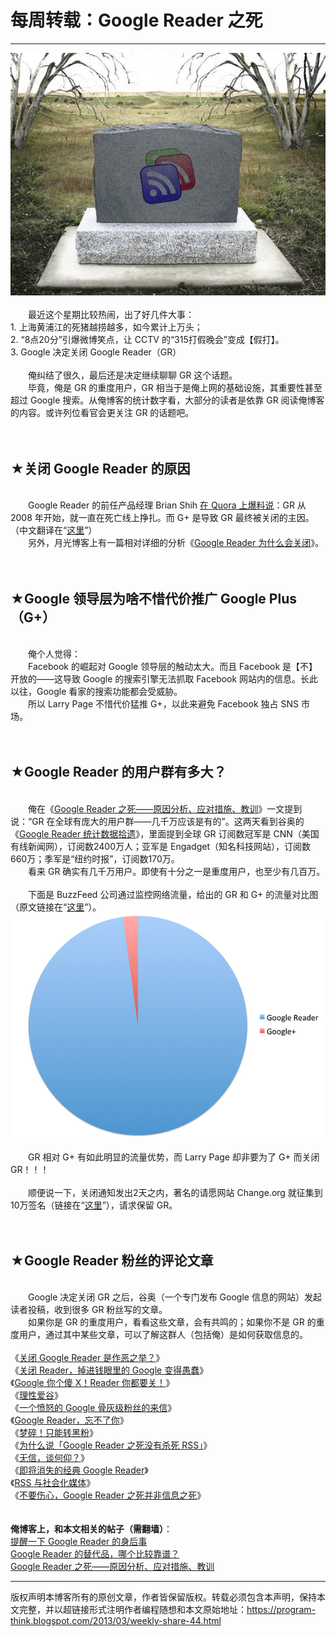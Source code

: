 # 每周转载：Google Reader 之死 

-----

<div class="post-body entry-content">
<center><img alt="不见图 请翻墙" src="images/H5O7TAfze8y-RNcAjtzSgiroRGS2AQNlVV68N5Af1TCz1FO5pJffm9lHa5rMTEUMsv1OaRdPyK2-b9nBCULZhRucrCtNGYHJySQrdmheer78y5I9pOcskNvEtqc"/></center><br/>
　　最近这个星期比较热闹，出了好几件大事：<br/>
1. 上海黄浦江的死猪越捞越多，如今累计上万头；<br/>
2. “8点20分”引爆微博笑点，让 CCTV 的“315打假晚会”变成【假打】。<br/>
3. Google 决定关闭 Google Reader（GR）<br/>
<br/>
　　俺纠结了很久，最后还是决定继续聊聊 GR 这个话题。<a name="more"></a><br/>
　　毕竟，俺是 GR 的重度用户，GR 相当于是俺上网的基础设施，其重要性甚至超过 Google 搜索。从俺博客的统计数字看，大部分的读者是依靠 GR 阅读俺博客的内容。或许列位看官会更关注 GR 的话题吧。<br/>
<br/>
<br/>
<h2>★关闭 Google Reader 的原因</h2><br/>
　　Google Reader 的前任产品经理 Brian Shih <a href="https://www.quora.com/Google-Reader-Shut-Down-March-2013/Why-is-Google-killing-Google-Reader" rel="nofollow" target="_blank">在 Quora 上爆料说</a>：GR 从 2008 年开始，就一直在死亡线上挣扎。而 G+ 是导致 GR 最终被关闭的主因。（中文翻译在“<a href="http://tech.163.com/13/0314/16/8PULLJ3M000915BF.html" rel="nofollow" target="_blank">这里</a>”）<br/>
　　另外，月光博客上有一篇相对详细的分析《<a href="http://www.williamlong.info/archives/3406.html" rel="nofollow" target="_blank">Google Reader 为什么会关闭</a>》。<br/>
<br/>
<br/>
<h2>★Google 领导层为啥不惜代价推广 Google Plus（G+）</h2><br/>
　　俺个人觉得：<br/>
　　Facebook 的崛起对 Google 领导层的触动太大。而且 Facebook 是【不】开放的——这导致 Google 的搜索引擎无法抓取 Facebook 网站内的信息。长此以往，Google 看家的搜索功能都会受威胁。<br/>
　　所以 Larry Page 不惜代价猛推 G+，以此来避免 Facebook 独占 SNS 市场。<br/>
<br/>
<br/>
<h2>★Google Reader 的用户群有多大？</h2><br/>
　　俺在《<a href="../../2013/03/google-reader-dead.md">Google Reader 之死——原因分析、应对措施、教训</a>》一文提到说：<q>GR 在全球有庞大的用户群——几千万应该是有的</q>。这两天看到谷奥的《<a href="http://www.guao.hk/posts/google-reader-data-points.html" rel="nofollow" target="_blank">Google Reader 统计数据拾遗</a>》，里面提到全球 GR 订阅数冠军是 CNN（美国有线新闻网），订阅数2400万人；亚军是 Engadget（知名科技网站），订阅数660万；季军是“纽约时报”，订阅数170万。<br/>
　　看来 GR 确实有几千万用户。即使有十分之一是重度用户，也至少有几百万。<br/>
<br/>
　　下面是 BuzzFeed 公司通过监控网络流量，给出的 GR 和 G+ 的流量对比图（原文链接在“<a href="https://www.buzzfeednews.com/article/jwherrman/google-reader-still-sends-far-more-traffic-than-google">这里</a>”）。<br/>
<center><img alt="不见图 请翻墙" src="images/gpjAVDCfzP4GkWxZp3aOdmhtziQccG8u-R5_1BX7O6MT7vS_vReY9p0ppgJzhjH5FPeZ_yKAukN7pO_hsdd9yJCyaHmBNtlGO9jEj8YsRAuhAt_ua9lVdFodDuo"/></center><br/>
　　GR 相对 G+ 有如此明显的流量优势，而 Larry Page 却非要为了 G+ 而关闭 GR！！！<br/>
<br/>
　　顺便说一下，关闭通知发出2天之内，著名的请愿网站 Change.org 就征集到10万签名（链接在“<a href="https://www.change.org/petitions/google-keep-google-reader-running" rel="nofollow" target="_blank">这里</a>”），请求保留 GR。<br/>
<br/>
<br/>
<h2>★Google Reader 粉丝的评论文章</h2><br/>
　　Google 决定关闭 GR 之后，谷奥（一个专门发布 Google 信息的网站）发起读者投稿，收到很多 GR 粉丝写的文章。<br/>
　　如果你是 GR 的重度用户，看看这些文章，会有共鸣的；如果你不是 GR 的重度用户，通过其中某些文章，可以了解这群人（包括俺）是如何获取信息的。<br/>
<br/>
《<a href="http://www.guao.hk/posts/is-google-doing-evil-for-closing-google-reader.html" rel="nofollow" target="_blank">关闭 Google Reader 是作恶之举？</a>》<br/>
《<a href="http://www.guao.hk/posts/stupid-google.html" rel="nofollow" target="_blank">关闭 Reader，掉进钱眼里的 Google 变得愚蠢</a>》<br/>
《<a href="http://www.guao.hk/posts/shame-on-you-google.html" rel="nofollow" target="_blank">Google 你个傻 X！Reader 你都要关！</a>》<br/>
《<a href="http://www.guao.hk/posts/rational-google-lover.html" rel="nofollow" target="_blank">理性爱谷</a>》<br/>
《<a href="http://www.guao.hk/posts/a-letter-from-a-super-anger-google-fan.html" rel="nofollow" target="_blank">一个愤怒的 Google 骨灰级粉丝的来信</a>》<br/>
《<a href="http://www.guao.hk/posts/cant-forgot-google-reader.html" rel="nofollow" target="_blank">Google Reader，忘不了你</a>》<br/>
《<a href="http://www.guao.hk/posts/dreams-broken-anti-google-only.html" rel="nofollow" target="_blank">梦碎！只能转黑粉</a>》<br/>
《<a href="http://www.guao.hk/posts/thats-the-reason-why-google-reader-didnt-kill-rss.html" rel="nofollow" target="_blank">为什么说「Google Reader 之死没有杀死 RSS」</a>》<br/>
《<a href="http://www.guao.hk/posts/no-trust-no-admirers.html" rel="nofollow" target="_blank">无信，谈何仰？</a>》<br/>
《<a href="http://www.guao.hk/posts/good-bye-classic-google-reader.html" rel="nofollow" target="_blank">即将消失的经典 Google Reader</a>》<br/>
《<a href="http://www.guao.hk/posts/rss-and-social-media.html" rel="nofollow" target="_blank">RSS 与社会化媒体</a>》<br/>
《<a href="http://www.guao.hk/posts/death-of-google-reader-doesnt-mean-death-of-info.html" rel="nofollow" target="_blank">不要伤心，Google Reader 之死并非信息之死</a>》<br/>
<br/>
<br/>
<b>俺博客上，和本文相关的帖子（需翻墙）</b>：<br/>
<a href="../../2013/07/about-google-reader.md">提醒一下 Google Reader 的身后事</a><br/>
<a href="../../2013/05/google-reader-replacement.md">Google Reader 的替代品，哪个比较靠谱？</a><br/>
<a href="../../2013/03/google-reader-dead.md">Google Reader 之死——原因分析、应对措施、教训</a>
</div>


------------------------------------------------

版权声明本博客所有的原创文章，作者皆保留版权。转载必须包含本声明，保持本文完整，并以超链接形式注明作者编程随想和本文原始地址：https://program-think.blogspot.com/2013/03/weekly-share-44.html
